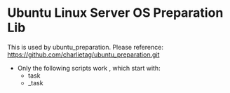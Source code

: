 # Ubuntu Linux Server OS Preparation Lib
This is used by ubuntu_preparation.
Please reference:
https://github.com/charlietag/ubuntu_preparation.git

* Only the following scripts work , which start with:
  * task
  * _task
